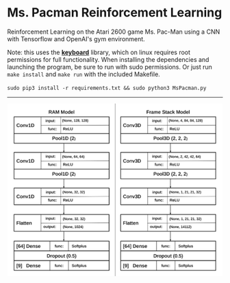 # Ms. Pacman Reinforcement Learning
Reinforcement Learning on the Atari 2600 game Ms. Pac-Man using a CNN with Tensorflow and OpenAI's gym environment.

Note: this uses the **[keyboard](https://github.com/boppreh/keyboard)** library, which on linux requires root permissions for full functionality. When installing the dependencies and launching the program, be sure to run with sudo permissions. Or just run `make install` and `make run` with the included Makefile.

`sudo pip3 install -r requirements.txt && sudo python3 MsPacman.py`

---

![model](model_diagram.svg)
